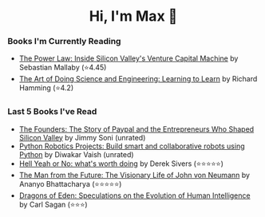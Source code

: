 <h1 align="center">Hi, I'm Max 👋</h1>

<!-- <p align="center">
  <a href="https://discordapp.com/channels/@me/USERID/694118037036466187">
    <img alt="Discord" title="Discord" height="48" width="48" src="assets/discordIcon.svg">
  </a>
</p>-->

### Books I'm Currently Reading

<!-- GOODREADS-LIST:START -->
- [The Power Law: Inside Silicon Valley's Venture Capital Machine](https://www.goodreads.com/review/show/4965504572?utm_medium=api&utm_source=rss) by Sebastian Mallaby (⭐️4.45)
- [The Art of Doing Science and Engineering: Learning to Learn](https://www.goodreads.com/review/show/4520659825?utm_medium=api&utm_source=rss) by Richard Hamming (⭐️4.2)
<!-- GOODREADS-LIST:END -->
### Last 5 Books I've Read

<!-- GOODREADS-READ-LIST:START -->
- [The Founders: The Story of Paypal and the Entrepreneurs Who Shaped Silicon Valley](https://www.goodreads.com/review/show/4964964334?utm_medium=api&utm_source=rss) by Jimmy Soni (unrated)
- [Python Robotics Projects: Build smart and collaborative robots using Python](https://www.goodreads.com/review/show/4949826715?utm_medium=api&utm_source=rss) by Diwakar Vaish (unrated)
- [Hell Yeah or No: what's worth doing](https://www.goodreads.com/review/show/4764907083?utm_medium=api&utm_source=rss) by Derek Sivers (⭐⭐⭐⭐⭐)
- [The Man from the Future: The Visionary Life of John von Neumann](https://www.goodreads.com/review/show/4598720139?utm_medium=api&utm_source=rss) by Ananyo Bhattacharya (⭐⭐⭐⭐⭐)
- [Dragons of Eden: Speculations on the Evolution of Human Intelligence](https://www.goodreads.com/review/show/4885433237?utm_medium=api&utm_source=rss) by Carl Sagan (⭐⭐⭐)
<!-- GOODREADS-READ-LIST:END -->
